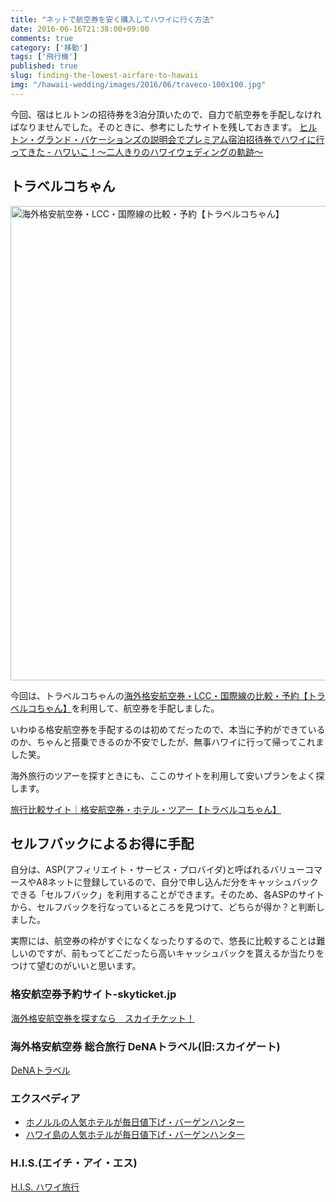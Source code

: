 ```yaml
---
title: "ネットで航空券を安く購入してハワイに行く方法"
date: 2016-06-16T21:38:00+09:00
comments: true
category: ['移動']
tags: ['飛行機']
published: true
slug: finding-the-lowest-airfare-to-hawaii
img: "/hawaii-wedding/images/2016/06/traveco-100x100.jpg"
---
```


今回、宿はヒルトンの招待券を3泊分頂いたので、自力で航空券を手配しなければなりませんでした。そのときに、参考にしたサイトを残しておきます。
[ヒルトン・グランド・バケーションズの説明会でプレミアム宿泊招待券でハワイに行ってきた - ハワいこ！〜二人きりのハワイウェディングの軌跡〜](https://icossa.com/hawaii-wedding/hilton-free-voucher/)


## トラベルコちゃん

<img src="/hawaii-wedding/images/2016/06/traveco.jpg" alt="海外格安航空券・LCC・国際線の比較・予約【トラベルコちゃん】" width="958" height="759" class="aligncenter size-full wp-image-127" />

今回は、トラベルコちゃんの[海外格安航空券・LCC・国際線の比較・予約【トラベルコちゃん】](http://www.tour.ne.jp/w_air/)を利用して、航空券を手配しました。

いわゆる格安航空券を手配するのは初めてだったので、本当に予約ができているのか、ちゃんと搭乗できるのか不安でしたが、無事ハワイに行って帰ってこれました笑。

海外旅行のツアーを探すときにも、ここのサイトを利用して安いプランをよく探します。

[旅行比較サイト｜格安航空券・ホテル・ツアー【トラベルコちゃん】](http://www.tour.ne.jp/)


## セルフバックによるお得に手配

自分は、ASP(アフィリエイト・サービス・プロバイダ)と呼ばれるバリューコマースやA8ネットに登録しているので、自分で申し込んだ分をキャッシュバックできる「セルフバック」を利用することができます。そのため、各ASPのサイトから、セルフバックを行なっているところを見つけて、どちらが得か？と判断しました。

実際には、航空券の枠がすぐになくなったりするので、悠長に比較することは難しいのですが、前もってどこだったら高いキャッシュバックを貰えるか当たりをつけて望むのがいいと思います。


### 格安航空券予約サイト-skyticket.jp
<a href="//ck.jp.ap.valuecommerce.com/servlet/referral?sid=3297538&pid=884461650" target="_blank" rel="nofollow"><img src="//ad.jp.ap.valuecommerce.com/servlet/gifbanner?sid=3297538&pid=884461650" height="1" width="1" border="0">海外格安航空券を探すなら　スカイチケット！</a>


### 海外格安航空券 総合旅行 DeNAトラベル(旧:スカイゲート)
<a href="//ck.jp.ap.valuecommerce.com/servlet/referral?sid=3297538&pid=884461648" target="_blank" rel="nofollow"><img src="//ad.jp.ap.valuecommerce.com/servlet/gifbanner?sid=3297538&pid=884461648" height="1" width="1" border="0">DeNAトラベル</a>

### エクスペディア
- <a href="//ck.jp.ap.valuecommerce.com/servlet/referral?sid=3297538&pid=884461644" target="_blank" rel="nofollow"><img src="//ad.jp.ap.valuecommerce.com/servlet/gifbanner?sid=3297538&pid=884461644" height="1" width="1" border="0">ホノルルの人気ホテルが毎日値下げ・バーゲンハンター</a>
- <a href="//ck.jp.ap.valuecommerce.com/servlet/referral?sid=3297538&pid=884461645" target="_blank" rel="nofollow"><img src="//ad.jp.ap.valuecommerce.com/servlet/gifbanner?sid=3297538&pid=884461645" height="1" width="1" border="0">ハワイ島の人気ホテルが毎日値下げ・バーゲンハンター</a>

### H.I.S.(エイチ・アイ・エス)
<a href="//ck.jp.ap.valuecommerce.com/servlet/referral?sid=3297538&pid=884461642" target="_blank" rel="nofollow"><img src="//ad.jp.ap.valuecommerce.com/servlet/gifbanner?sid=3297538&pid=884461642" height="1" width="1" border="0">H.I.S. ハワイ旅行</a>
